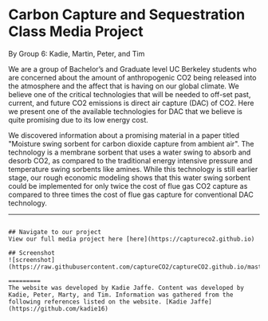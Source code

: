 Carbon Capture and Sequestration Class Media Project
=========================

By Group 6: Kadie, Martin, Peter, and Tim 

We are a group of Bachelor’s and Graduate level UC Berkeley students who are concerned about the amount of anthropogenic CO2 being released into the atmosphere and the affect that is having on our global climate. We believe one of the critical technologies that will be needed to off-set past, current, and future CO2 emissions is direct air capture (DAC) of CO2. Here we present one of the available technologies for DAC that we believe is quite promising due to its low energy cost.

We discovered information about a promising material in a paper titled "Moisture swing sorbent for carbon dioxide capture from ambient air". The technology is a membrane sorbent that uses a water swing to absorb and desorb CO2, as compared to the traditional energy intensive pressure and temperature swing sorbents like amines. While this technology is still earlier stage, our rough economic modeling shows that this water swing sorbent could be implemented for only twice the cost of flue gas CO2 capture as compared to three times the cost of flue gas capture for conventional DAC technology.

---
```

## Navigate to our project
View our full media project here [here](https://captureco2.github.io)

## Screenshot
![screenshot](https://raw.githubusercontent.com/captureCO2/captureCO2.github.io/master/screenshot.png)

=========
The website was developed by Kadie Jaffe. Content was developed by Kadie, Peter, Marty, and Tim. Information was gathered from the following references listed on the website. [Kadie Jaffe](https://github.com/kadie16)
